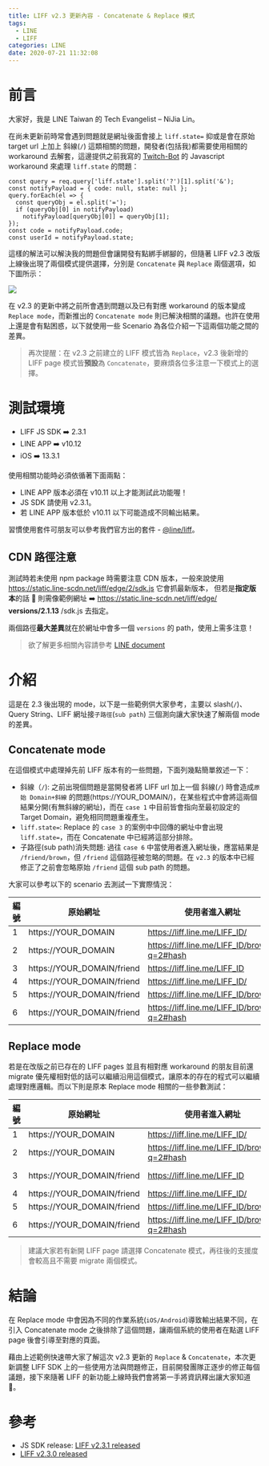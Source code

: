 ```yaml
---
title: LIFF v2.3 更新內容 - Concatenate & Replace 模式
tags:
  - LINE
  - LIFF
categories: LINE
date: 2020-07-21 11:32:08
---
```


# 前言

大家好，我是 LINE Taiwan 的 Tech Evangelist – NiJia Lin。

在尚未更新前時常會遇到問題就是網址後面會接上 `liff.state=` 抑或是會在原始 target url 上加上 斜線(`/`) 這類相關的問題，開發者(包括我)都需要使用相關的 workaround 去解套，這邊提供之前我寫的 [Twitch-Bot](https://github.com/louis70109/Twitch-Bot/blob/master/src/controller/notifiesController.ts#L6) 的 Javascript workaround 來處理 `liff.state` 的問題：

```
const query = req.query['liff.state'].split('?')[1].split('&');
const notifyPayload = { code: null, state: null };
query.forEach(el => {
  const queryObj = el.split('=');
  if (queryObj[0] in notifyPayload)
    notifyPayload[queryObj[0]] = queryObj[1];
});
const code = notifyPayload.code;
const userId = notifyPayload.state;
```

這樣的解法可以解決我的問題但會讓開發有點綁手綁腳的，但隨著 LIFF v2.3 改版上線後出現了兩個模式提供選擇，分別是 `Concatenate` 與 `Replace` 兩個選項，如下圖所示：

![](https://i.imgur.com/SkUlT3P.png)

在 v2.3 的更新中將之前所會遇到問題以及已有對應 workaround 的版本變成 `Replace mode`，而新推出的 `Concatenate mode` 則已解決相關的議題。也許在使用上還是會有點困惑，以下就使用一些 Scenario 為各位介紹一下這兩個功能之間的差異。

> 再次提醒：在 v2.3 之前建立的 LIFF 模式皆為 `Replace`，v2.3 後新增的 LIFF page 模式皆**預設**為 `Concatenate`，要麻煩各位多注意一下模式上的選擇。

<!-- more -->

# 測試環境

- LIFF JS SDK ➡️ 2.3.1
- LINE APP ➡️ v10.12
- iOS ➡️ 13.3.1

使用相關功能時必須依循著下面兩點：

- LINE APP 版本必須在 v10.11 以上才能測試此功能喔！
- JS SDK 請使用 v2.3.1。
- 若 LINE APP 版本低於 v10.11 以下可能造成不同輸出結果。

習慣使用套件可朋友可以參考我們官方出的套件 - [@line/liff](https://www.npmjs.com/package/@line/liff)。

## CDN 路徑注意

測試時若未使用 npm package 時需要注意 CDN 版本，一般來說使用 https://static.line-scdn.net/liff/edge/2/sdk.js 它會抓最新版本，
但若是**指定版本**的話  則需像範例網址 ➡️ https://static.line-scdn.net/liff/edge/ **versions/2.1.13** /sdk.js 去指定。

兩個路徑**最大差異**就在於網址中會多一個 `versions` 的 path，使用上需多注意！

> 欲了解更多相關內容請參考 [LINE document](https://developers.line.biz/en/docs/liff/developing-liff-apps/#specify-cdn-path)

# 介紹

這是在 2.3 後出現的 mode，以下是一些範例供大家參考，主要以 slash(`/`)、Query String、LIFF 網址接`子路徑`(`sub path`) 三個測向讓大家快速了解兩個 mode 的差異。

## Concatenate mode

在這個模式中處理掉先前 LIFF 版本有的一些問題，下面列幾點簡單敘述一下：

- 斜線（`/`): 之前出現個問題是當開發者將 LIFF url 加上一個 斜線(`/`) 時會造成`原始 Domain+斜線` 的問題(https://YOUR_DOMAIN/)，在某些程式中會將這兩個結果分開(有無斜線的網址)，而在 `case 1` 中目前皆會指向至最初設定的 Target Domain，避免相同問題重複產生。
- `liff.state=`: Replace 的 `case 3` 的案例中中回傳的網址中會出現 `liff.state=`，而在 Concatenate 中已經將這部分排除。
- 子路徑(sub path)消失問題: 過往 `case 6` 中當使用者進入網址後，應當結果是 `/friend/brown`，但 `/friend` 這個路徑被忽略的問題。在 `v2.3` 的版本中已經修正了之前會忽略原始 `/friend` 這個 sub path 的問題。

大家可以參考以下的 scenario 去測試一下實際情況：

| 編號 | 原始網址                   | 使用者進入網址                               | 結果顯示網址                               |
| ---- | -------------------------- | -------------------------------------------- | ------------------------------------------ |
| 1    | https://YOUR_DOMAIN        | https://liff.line.me/LIFF_ID/                | https://YOUR_DOMAIN                        |
| 2    | https://YOUR_DOMAIN        | https://liff.line.me/LIFF_ID/brown/?q=2#hash | https://YOUR_DOMAIN/brown/?q=2#hash        |
| 3    | https://YOUR_DOMAIN/friend | https://liff.line.me/LIFF_ID                 | https://YOUR_DOMAIN/friend                 |
| 4    | https://YOUR_DOMAIN/friend | https://liff.line.me/LIFF_ID/                | https://YOUR_DOMAIN/friend                 |
| 5    | https://YOUR_DOMAIN/friend | https://liff.line.me/LIFF_ID/brown           | https://YOUR_DOMAIN/brown                  |
| 6    | https://YOUR_DOMAIN/friend | https://liff.line.me/LIFF_ID/brown/?q=2#hash | https://YOUR_DOMAIN/friend/brown/?q=2#hash |

## Replace mode

若是在改版之前已存在的 LIFF pages 並且有相對應 workaround 的朋友目前還 migrate 優先權相對低的話可以繼續沿用這個模式，讓原本的存在的程式可以繼續處理對應邏輯。而以下則是原本 Replace mode 相關的一些參數測試：

| 編號 | 原始網址                   | 使用者進入網址                               | 結果顯示網址                           |
| ---- | -------------------------- | -------------------------------------------- | -------------------------------------- |
| 1    | https://YOUR_DOMAIN        | https://liff.line.me/LIFF_ID/                | https://YOUR_DOMAIN/                   |
| 2    | https://YOUR_DOMAIN        | https://liff.line.me/LIFF_ID/brown/?q=2#hash | https://YOUR_DOMAIN/brown/?q=2         |
| 3    | https://YOUR_DOMAIN/friend | https://liff.line.me/LIFF_ID                 | https://YOUR_DOMAIN/friend?liff.state= |
| 4    | https://YOUR_DOMAIN/friend | https://liff.line.me/LIFF_ID/                | https://YOUR_DOMAIN/friend             |
| 5    | https://YOUR_DOMAIN/friend | https://liff.line.me/LIFF_ID/brown           | https://YOUR_DOMAIN/friend/brown       |
| 6    | https://YOUR_DOMAIN/friend | https://liff.line.me/LIFF_ID/brown/?q=2#hash | https://YOUR_DOMAIN/brown/?q=2         |

> 建議大家若有新開 LIFF page 請選擇 Concatenate 模式，再往後的支援度會較高且不需要 migrate 兩個模式。

# 結論

在 Replace mode 中會因為不同的作業系統(`iOS/Android`)導致輸出結果不同，在引入 Concatenate mode 之後排除了這個問題，讓兩個系統的使用者在點選 LIFF page 後會引導至對應的頁面。

藉由上述範例快速帶大家了解這次 v2.3 更新的 `Replace` & `Concatenate`，本次更新調整 LIFF SDK 上的一些使用方法與問題修正，目前開發團隊正逐步的修正每個議題，接下來隨著 LIFF 的新功能上線時我們會將第一手將資訊釋出讓大家知道 🙂。

# 參考

- JS SDK release: [LIFF v2.3.1 released](https://developers.line.biz/en/news/2020/07/16/release-liff-2.3.1/)
- [LIFF v2.3.0 released](https://developers.line.biz/en/news/2020/06/29/release-liff-2.3/)
